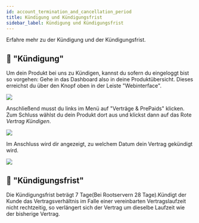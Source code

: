 ```yaml
---
id: account_termination_and_cancellation_period
title: Kündigung und Kündigungsfrist
sidebar_label: Kündigung und Kündigungsfrist
---
```

Erfahre mehr zu der Kündigung und der Kündigungsfrist.

## 📙  "Kündigung"

Um dein Produkt bei uns zu Kündigen, kannst du sofern du eingeloggt bist so vorgehen:
Gehe in das Dashboard also in deine Produktübersicht. Dieses erreichst du über den Knopf oben in der Leiste "Webinterface".

![](https://screensaver01.zap-hosting.com/index.php/s/cck9BCtQTL4axJJ/preview)


Anschließend musst du links im Menü auf "Verträge & PrePaids" klicken. Zum Schluss wählst du dein Produkt dort aus und klickst dann auf das Rote *Vertrag Kündigen*.

![](https://screensaver01.zap-hosting.com/index.php/s/SHNJMdqMQfsBwgs/preview)

Im Anschluss wird dir angezeigt, zu welchem Datum dein Vertrag gekündigt wird.

![](https://screensaver01.zap-hosting.com/index.php/s/PbrzKmEWxwCYnwJ/preview)

## 📙  "Kündigungsfrist"

Die Kündigungsfrist beträgt 7 Tage(Bei Rootservern 28 Tage).Kündigt der Kunde das Vertragsverhältnis im Falle einer vereinbarten Vertragslaufzeit nicht rechtzeitig, so verlängert sich der Vertrag um dieselbe Laufzeit wie der bisherige Vertrag.


